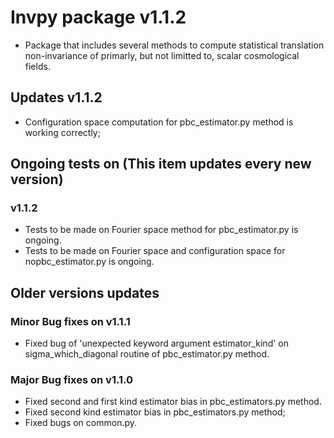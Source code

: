 # Invpy package v1.1.2

- Package that includes several methods to compute statistical translation non-invariance of primarly, but not limitted to, scalar
cosmological fields.

## Updates v1.1.2

- Configuration space computation for pbc_estimator.py method is working correctly;

## Ongoing tests on (This item updates every new version)

### v1.1.2

- Tests to be made on Fourier space method for pbc_estimator.py is ongoing.
- Tests to be made on Fourier space and configuration space for nopbc_estimator.py is ongoing.

## Older versions updates

### Minor Bug fixes on v1.1.1

- Fixed bug of 'unexpected keyword argument estimator_kind' on sigma_which_diagonal routine of pbc_estimator.py method. 

### Major Bug fixes on v1.1.0

- Fixed second and first kind estimator bias in pbc_estimators.py method.
- Fixed second kind estimator bias in pbc_estimators.py method;
- Fixed bugs on common.py.






